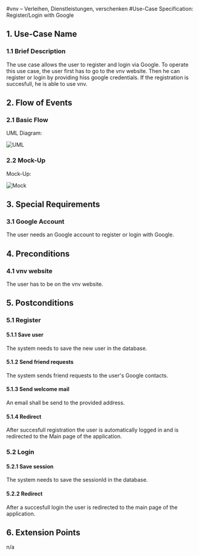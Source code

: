 #vnv – Verleihen, Dienstleistungen, verschenken
#Use-Case Specification: Register/Login with Google


## 1. Use-Case Name 
### 1.1 Brief Description
The use case allows the user to register and login via Google. To operate this use case, the user first has to go to the vnv website. 
Then he can register or login by providing hiss google credentials.
If the registration is succesfull, he is able to use vnv.

## 2. Flow of Events
### 2.1 Basic Flow 
UML Diagram: 

![UML][]

### 2.2 Mock-Up
Mock-Up:

![Mock][]

## 3. Special Requirements
### 3.1 Google Account
The user needs an Google account to register or login with Google.

## 4. Preconditions
### 4.1 vnv website 
The user has to be on the vnv website.

## 5. Postconditions
### 5.1 Register
#### 5.1.1 Save user
The system needs to save the new user in the database.
#### 5.1.2 Send friend requests
The system sends friend requests to the user's Google contacts.
#### 5.1.3 Send welcome mail 
An email shall be send to the provided address.
#### 5.1.4 Redirect
After succesfull registration the user is automatically logged in and is redirected to the Main page of the application.
### 5.2 Login
#### 5.2.1 Save session
The system needs to save the sessionId in the database. 
#### 5.2.2 Redirect
After a succesfull login the user is redirected to the main page of the application.

## 6. Extension Points
n/a

<!-- picture links -->
[UML]: https://raw.githubusercontent.com/WMerk/VnVProject/master/doc/use%20cases/UML%20register%20Google.png "UML Diagram"
[Mock]: https://raw.githubusercontent.com/WMerk/VnVProject/master/doc/mockups/Register/Mockup_Register_Google.png "Mock-Up"
